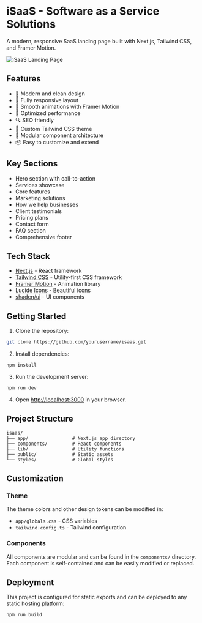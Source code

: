 # iSaaS - Software as a Service Solutions

A modern, responsive SaaS landing page built with Next.js, Tailwind CSS, and Framer Motion.

![iSaaS Landing Page](https://images.pexels.com/photos/8388229/pexels-photo-8388229.jpeg)

## Features

- 🎨 Modern and clean design
- 📱 Fully responsive layout
- 🌟 Smooth animations with Framer Motion
- 🎯 Optimized performance
- 🔍 SEO friendly
- 🎨 Custom Tailwind CSS theme
- 🧩 Modular component architecture
- 📦 Easy to customize and extend

## Key Sections

- Hero section with call-to-action
- Services showcase
- Core features
- Marketing solutions
- How we help businesses
- Client testimonials
- Pricing plans
- Contact form
- FAQ section
- Comprehensive footer

## Tech Stack

- [Next.js](https://nextjs.org/) - React framework
- [Tailwind CSS](https://tailwindcss.com/) - Utility-first CSS framework
- [Framer Motion](https://www.framer.com/motion/) - Animation library
- [Lucide Icons](https://lucide.dev/) - Beautiful icons
- [shadcn/ui](https://ui.shadcn.com/) - UI components

## Getting Started

1. Clone the repository:
```bash
git clone https://github.com/yourusername/isaas.git
```

2. Install dependencies:
```bash
npm install
```

3. Run the development server:
```bash
npm run dev
```

4. Open [http://localhost:3000](http://localhost:3000) in your browser.

## Project Structure

```
isaas/
├── app/                # Next.js app directory
├── components/         # React components
├── lib/                # Utility functions
├── public/             # Static assets
└── styles/             # Global styles
```

## Customization

### Theme

The theme colors and other design tokens can be modified in:
- `app/globals.css` - CSS variables
- `tailwind.config.ts` - Tailwind configuration

### Components

All components are modular and can be found in the `components/` directory. Each component is self-contained and can be easily modified or replaced.

## Deployment

This project is configured for static exports and can be deployed to any static hosting platform:

```bash
npm run build
```
